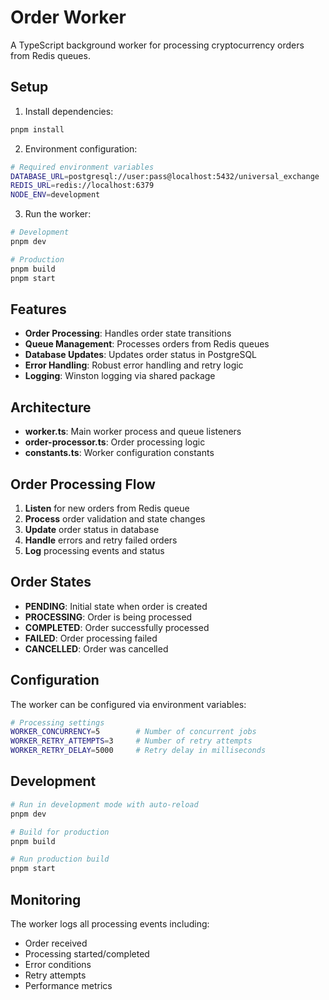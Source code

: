 # Order Worker

A TypeScript background worker for processing cryptocurrency orders from Redis queues.

## Setup

1. Install dependencies:
```bash
pnpm install
```

2. Environment configuration:
```bash
# Required environment variables
DATABASE_URL=postgresql://user:pass@localhost:5432/universal_exchange
REDIS_URL=redis://localhost:6379
NODE_ENV=development
```

3. Run the worker:
```bash
# Development
pnpm dev

# Production
pnpm build
pnpm start
```

## Features

- **Order Processing**: Handles order state transitions
- **Queue Management**: Processes orders from Redis queues
- **Database Updates**: Updates order status in PostgreSQL
- **Error Handling**: Robust error handling and retry logic
- **Logging**: Winston logging via shared package

## Architecture

- **worker.ts**: Main worker process and queue listeners
- **order-processor.ts**: Order processing logic
- **constants.ts**: Worker configuration constants

## Order Processing Flow

1. **Listen** for new orders from Redis queue
2. **Process** order validation and state changes
3. **Update** order status in database
4. **Handle** errors and retry failed orders
5. **Log** processing events and status

## Order States

- **PENDING**: Initial state when order is created
- **PROCESSING**: Order is being processed
- **COMPLETED**: Order successfully processed
- **FAILED**: Order processing failed
- **CANCELLED**: Order was cancelled

## Configuration

The worker can be configured via environment variables:

```bash
# Processing settings
WORKER_CONCURRENCY=5        # Number of concurrent jobs
WORKER_RETRY_ATTEMPTS=3     # Number of retry attempts
WORKER_RETRY_DELAY=5000     # Retry delay in milliseconds
```

## Development

```bash
# Run in development mode with auto-reload
pnpm dev

# Build for production
pnpm build

# Run production build
pnpm start
```

## Monitoring

The worker logs all processing events including:
- Order received
- Processing started/completed
- Error conditions
- Retry attempts
- Performance metrics 